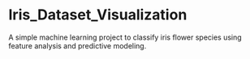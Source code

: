 # Iris_Dataset_Visualization
A simple machine learning project to classify iris flower species using feature analysis and predictive modeling.
